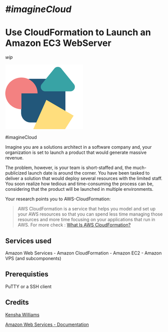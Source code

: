 # *#imagineCloud*
# Use CloudFormation to Launch an Amazon EC3 WebServer
*wip*

![The San Juan Mountains are beautiful!](/icon.png "San Juan Mountains")


#imagineCloud

Imagine you are a solutions architect in a software company and, your organization is set to launch a product that would generate massive revenue. 

The problem, however, is your team is short-staffed and, the much-publicized launch date is around the corner. You have been tasked to deliver a solution that would deploy several resources with the limited staff. You soon realize how tedious and time-consuming the process can be, considering that the product will be launched in multiple environments.

Your research points you to AWS-CloudFormation:

>AWS CloudFormation is a service that helps you model and set up your AWS resources so that you can spend less time managing those resources and more time focusing on your applications that run in AWS. For more check : [What Is AWS CloudFormation?](https://docs.aws.amazon.com/AWSCloudFormation/latest/UserGuide/Welcome.html)

## Services used
Amazon Web Services
	- Amazon CloudFormation
	- Amazon EC2
	- Amazon VPS (and subcomponents)
## Prerequisties
PuTTY or a SSH client

## Credits
[Kensha Williams](https://acloudguru.com/blog/author/kesha-williams)

[Amazon Web Services - Documentation](https://docs.aws.amazon.com/index.html)